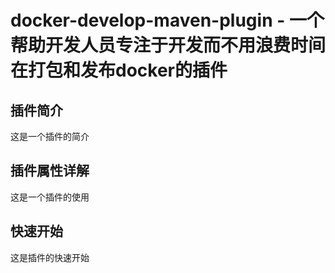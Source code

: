 # docker-develop-maven-plugin - 一个帮助开发人员专注于开发而不用浪费时间在打包和发布docker的插件
## 插件简介
这是一个插件的简介
## 插件属性详解
这是一个插件的使用
## 快速开始
这是插件的快速开始
